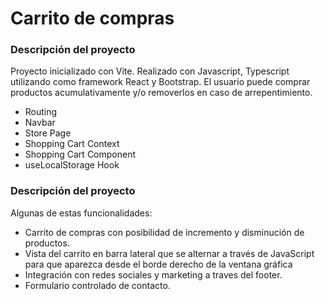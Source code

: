 # Carrito de compras


### Descripción del proyecto
Proyecto inicializado con Vite.
Realizado con Javascript, Typescript utilizando como framework React y Bootstrap.
El usuario puede comprar productos acumulativamente y/o removerlos en caso de arrepentimiento. 
- Routing
- Navbar
- Store Page
- Shopping Cart Context
- Shopping Cart Component
- useLocalStorage Hook

### Descripción del proyecto
Algunas de estas funcionalidades:
- Carrito de compras con posibilidad de incremento y disminución de productos.
- Vista del carrito en barra lateral que se alternar a través de JavaScript para que aparezca desde el borde derecho de la ventana gráfica
- Integración con redes sociales y marketing a traves del footer.
- Formulario controlado de contacto.
